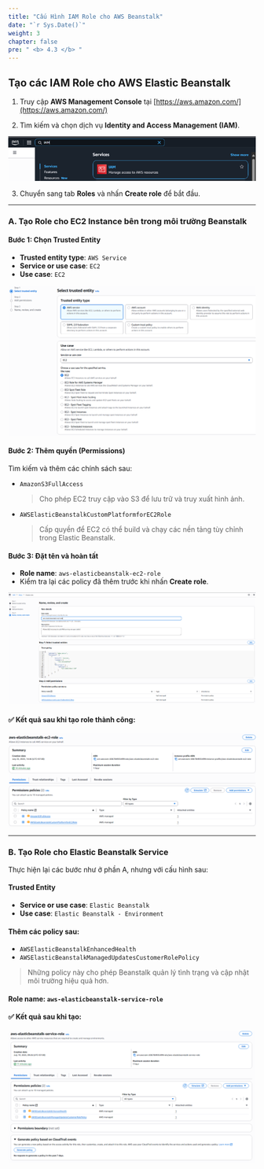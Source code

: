 ```yaml
---
title: "Cấu Hình IAM Role cho AWS Beanstalk"
date: "`r Sys.Date()`"
weight: 3
chapter: false
pre: " <b> 4.3 </b> "
---
```


## Tạo các IAM Role cho AWS Elastic Beanstalk

1. Truy cập **AWS Management Console** tại [https://aws.amazon.com/](https://aws.amazon.com/)

2. Tìm kiếm và chọn dịch vụ **Identity and Access Management (IAM)**.

![alt text](image.png)

3. Chuyển sang tab **Roles** và nhấn **Create role** để bắt đầu.

---

### A. Tạo Role cho EC2 Instance bên trong môi trường Beanstalk

#### **Bước 1: Chọn Trusted Entity**

- **Trusted entity type**: `AWS Service`
- **Service or use case**: `EC2`
- **Use case**: `EC2`

![alt text](image-1.png)

#### **Bước 2: Thêm quyền (Permissions)**

Tìm kiếm và thêm các chính sách sau:

- `AmazonS3FullAccess`
  > Cho phép EC2 truy cập vào S3 để lưu trữ và truy xuất hình ảnh.
- `AWSElasticBeanstalkCustomPlatformforEC2Role`
  > Cấp quyền để EC2 có thể build và chạy các nền tảng tùy chỉnh trong Elastic Beanstalk.

#### **Bước 3: Đặt tên và hoàn tất**

- **Role name**: `aws-elasticbeanstalk-ec2-role`
- Kiểm tra lại các policy đã thêm trước khi nhấn **Create role**.

![alt text](image-2.png)

#### ✅ Kết quả sau khi tạo role thành công:

![alt text](image-3.png)

---

### B. Tạo Role cho Elastic Beanstalk Service

Thực hiện lại các bước như ở phần A, nhưng với cấu hình sau:

#### **Trusted Entity**

- **Service or use case**: `Elastic Beanstalk`
- **Use case**: `Elastic Beanstalk - Environment`

#### **Thêm các policy sau:**

- `AWSElasticBeanstalkEnhancedHealth`
- `AWSElasticBeanstalkManagedUpdatesCustomerRolePolicy`

> Những policy này cho phép Beanstalk quản lý tình trạng và cập nhật môi trường hiệu quả hơn.

#### **Role name**: `aws-elasticbeanstalk-service-role`

#### ✅ Kết quả sau khi tạo:

![alt text](image-4.png)

